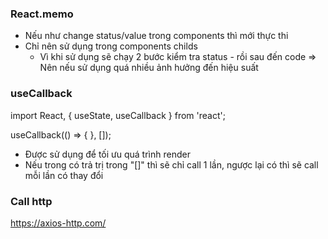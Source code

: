 ### React.memo
+ Nếu như change status/value trong components thì mới thực thi
+ Chỉ nên sử dụng trong components childs
    - Vì khi sử dụng sẽ chạy 2 bước kiểm tra status - rồi sau đến code => Nên nếu sử dụng quá nhiều ảnh hưởng đến hiệu suất

### useCallback

import React, { useState, useCallback } from 'react';

useCallback(() => {
  }, []);

+ Được sử dụng để tối ưu quá trình render
+ Nếu trong có trả trị trong "[]" thì sẽ chỉ call 1 lần, ngược lại có thì sẽ call mỗi lần có thay đổi

### Call http
https://axios-http.com/